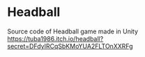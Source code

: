 # Headball
Source code of Headball game made in Unity
https://tuba1986.itch.io/headball?secret=DFdyIRCqSbKMoYUA2FLTOnXXRFg
